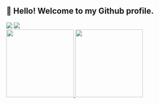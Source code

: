 
## 👋 Hello! Welcome to my Github profile.

<div>
<a href = "mailto:contato@limaberti.grazi@gmail.com"><img src="https://img.shields.io/badge/Gmail-D14836?style=for-the-badge&logo=gmail&logoColor=white" target="_blank"></a>
<a href="https://www.linkedin.com/in/graziellilimaberti/" target="_blank"><img src="https://img.shields.io/badge/-LinkedIn-%230077B5?style=for-the-badge&logo=linkedin&logoColor=white" target="_blank"></a>   
</div>

<div>
<a href="https://github.com/bertiGrazi">
<img height="180em" src="https://github-readme-stats.vercel.app/api/top-langs/?username=bertiGrazi&layout=compact&langs_count=7&theme=dracula"/>
<img height="180em" src="https://github-readme-stats.vercel.app/api?username=bertiGrazi&show_icons=true&theme=dracula&include_all_commits=true&count_private=true"/>
</div>
